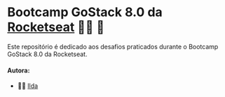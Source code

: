 # Bootcamp GoStack 8.0 da [Rocketseat](https://rocketseat.com.br/) :woman_astronaut: :rocket:

Este repositório é dedicado aos desafios praticados durante o Bootcamp GoStack 8.0 da Rocketseat.

#### Autora:

+ :woman_technologist: [Ilda](https://linkedin.com/in/ilda-silva-neta)
